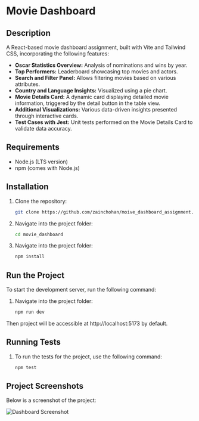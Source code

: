 # Movie Dashboard

## Description
A React-based movie dashboard assignment, built with Vite and Tailwind CSS, incorporating the following features:  

- **Oscar Statistics Overview:** Analysis of nominations and wins by year.  
- **Top Performers:** Leaderboard showcasing top movies and actors.  
- **Search and Filter Panel:** Allows filtering movies based on various attributes.  
- **Country and Language Insights:** Visualized using a pie chart.  
- **Movie Details Card:** A dynamic card displaying detailed movie information, triggered by the detail button in the table view.  
- **Additional Visualizations:** Various data-driven insights presented through interactive cards.  
- **Test Cases with Jest:** Unit tests performed on the Movie Details Card to validate data accuracy.

## Requirements
- Node.js (LTS version)
- npm (comes with Node.js)

## Installation

1. Clone the repository:
   ```bash
   git clone https://github.com/zainchohan/moive_dashboard_assignment.git

2. Navigate into the project folder:
    ```bash
   cd movie_dashboard

3. Navigate into the project folder:
    ```bash
   npm install

## Run the Project

To start the development server, run the following command:
1. Navigate into the project folder:
    ```bash
   npm run dev

Then project will be accessible at http://localhost:5173 by default.

## Running Tests

1. To run the tests for the project, use the following command:
    ```bash
   npm test

## Project Screenshots

Below is a screenshot of the project:

![Dashboard Screenshot](screenshot.png)